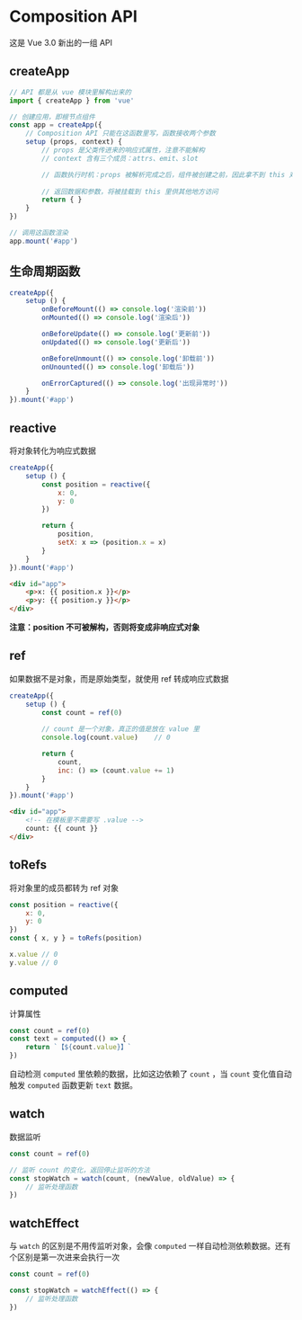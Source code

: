 # Composition API

这是 Vue 3.0 新出的一组 API

## createApp

```js
// API 都是从 vue 模块里解构出来的
import { createApp } from 'vue'

// 创建应用，即根节点组件
const app = createApp({
    // Composition API 只能在这函数里写，函数接收两个参数
    setup (props, context) {
        // props 是父类传进来的响应式属性，注意不能解构
        // context 含有三个成员：attrs、emit、slot

        // 函数执行时机：props 被解析完成之后，组件被创建之前，因此拿不到 this 对象
        
        // 返回数据和参数，将被挂载到 this 里供其他地方访问
        return { }
    }
})

// 调用这函数渲染
app.mount('#app')
```

## 生命周期函数

```js
createApp({
    setup () {
        onBeforeMount(() => console.log('渲染前'))
        onMounted(() => console.log('渲染后'))

        onBeforeUpdate(() => console.log('更新前'))
        onUpdated(() => console.log('更新后'))

        onBeforeUnmount(() => console.log('卸载前'))
        onUnounted(() => console.log('卸载后'))

        onErrorCaptured(() => console.log('出现异常时'))
    }
}).mount('#app')
```

## reactive

将对象转化为响应式数据

```js
createApp({
    setup () {
        const position = reactive({
            x: 0,
            y: 0
        })

        return {
            position,
            setX: x => (position.x = x)
        }
    }
}).mount('#app')
```

```html
<div id="app">
    <p>x: {{ position.x }}</p>
    <p>y: {{ position.y }}</p>
</div>
```

**注意：position 不可被解构，否则将变成非响应式对象**

## ref

如果数据不是对象，而是原始类型，就使用 ref 转成响应式数据

```js
createApp({
    setup () {
        const count = ref(0)
        
        // count 是一个对象，真正的值是放在 value 里
        console.log(count.value)    // 0

        return {
            count,
            inc: () => (count.value += 1)
        }
    }
}).mount('#app')
```

```html
<div id="app">
    <!-- 在模板里不需要写 .value -->
    count: {{ count }}
</div>
```

## toRefs

将对象里的成员都转为 ref 对象

```js
const position = reactive({
    x: 0,
    y: 0
})
const { x, y } = toRefs(position)

x.value // 0
y.value // 0
```

## computed

计算属性

```js
const count = ref(0)
const text = computed(() => {
    return `【${count.value}】`
})
```

自动检测 `computed` 里依赖的数据，比如这边依赖了 `count` ，当 `count` 变化值自动触发 `computed` 函数更新 `text` 数据。

## watch

数据监听

```js
const count = ref(0)

// 监听 count 的变化，返回停止监听的方法
const stopWatch = watch(count, (newValue, oldValue) => {
    // 监听处理函数
})
```

## watchEffect

与 `watch` 的区别是不用传监听对象，会像 `computed` 一样自动检测依赖数据。还有个区别是第一次进来会执行一次

```js
const count = ref(0)

const stopWatch = watchEffect(() => {
    // 监听处理函数
})
```
